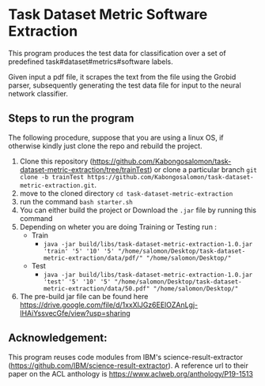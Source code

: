 # Task Dataset Metric Software Extraction

This program produces the test data for classification over a set of predefined task#dataset#metrics#software labels.

Given input a pdf file, it scrapes the text from the file using the Grobid parser, subsequently generating the test data file for input to the neural network classifier.

## Steps to run the program
 
The following procedure, suppose that you are using a linux OS, if otherwise kindly just clone the repo and rebuild the project. 

1. Clone this repository (https://github.com/Kabongosalomon/task-dataset-metric-extraction/tree/trainTest) or clone a particular branch `git clone -b trainTest https://github.com/Kabongosalomon/task-dataset-metric-extraction.git`.
2. move to the cloned directory `cd task-dataset-metric-extraction`
3. run the command `bash starter.sh`
4. You can either build the project or Download the `.jar` file by running this command   
5. Depending on wheter you are doing Training or Testing run : 
    - Train 
        - `java -jar build/libs/task-dataset-metric-extraction-1.0.jar 'train' '5' '10' '5' "/home/salomon/Desktop/task-dataset-metric-extraction/data/pdf/" "/home/salomon/Desktop/"`
    - Test
        - `java -jar build/libs/task-dataset-metric-extraction-1.0.jar 'test' '5' '10' '5' "/home/salomon/Desktop/task-dataset-metric-extraction/data/50.pdf" "/home/salomon/Desktop/"`
6. The pre-build jar file can be found here https://drive.google.com/file/d/1xxXlJGz6EElOZAnLgj-lHAiYssvecGfe/view?usp=sharing


<!-- ## Run experiments based on textual entailment system
We release the training/testing datasets for all experiments described in the paper. You can find them under the data/exp directory. The results reported in the paper are based on the datasets under the [data/exp/few-shot-setup/NLP-TDMS/paperVersion](data/exp/few-shot-setup/NLP-TDMS/paperVersion) directory. We later further clean the datasets (e.g., remove five pdf files from the testing datasets which appear in the training datasets with a different name) and the clean version is under the [data/exp/few-shot-setup/NLP-TDMS](data/exp/few-shot-setup/NLP-TDMS) folder. Below we illustrate how to run experiments on the NLP-TDSM dataset in the few-shot setup to extract TDM pairs. 

1) Fork and clone this repository.
2) Download or clone [BERT](https://github.com/google-research/bert).
3) Run this command `pip install -r requirements.txt` from `./bert_tdms/` folder. 
4) Copy [run_classifier_sci.py](./bert_tdms/run_classifier_sci.py) into the BERT directory.
5) Download BERT embeddings.  We use the [base uncased models](https://storage.googleapis.com/bert_models/2018_10_18/uncased_L-12_H-768_A-12.zip).

    - cd bert/
    - wget https://storage.googleapis.com/bert_models/2018_10_18/uncased_L-12_H-768_A-12.zip
    - unzip -r uncased_L-12_H-768_A-12.zi
    - cd ..
    - cp bert_tdms/run_classifier_sci.py bert/

6) If we use `BERT_DIR` to point to the directory with the embeddings and `DATA_DIR` to point to the [directory with our train and test data](./data/exp/few-shot-setup/NLP-TDMS/), we can run the textual entailment system with  [run_classifier_sci.py](./bert_tdms/run_classifier_sci.py). For example:

```
> DATA_DIR=../data/exp/few-shot-setup/NLP-TDMS/
> BERT_DIR=./uncased_L-12_H-768_A-12
> python run_classifier_sci.py --do_train=true --do_eval=false --do_predict=true --data_dir=${DATA_DIR} --task_name=sci --vocab_file=${BERT_DIR}/vocab.txt --bert_config_file=${BERT_DIR}/bert_config.json --init_checkpoint=${BERT_DIR}/bert_model.ckpt --output_dir=bert_tdms --max_seq_length=512 --train_batch_size=6 --predict_batch_size=6

> # To run on TPU
> python run_sci_classifier.py --use_tpu=True --tpu=grpc://10.61.49.210:8470 --do_train=True --do_eval=False --do_predict=False --task_name=sci --data_dir=/content/gdrive/My\ Drive/paperswithcodedatawith600unk/twofold/fold2 --output_dir=$OUTPUT_DIR --model_dir=$OUTPUT_DIR --uncased=False --model_config_path=../xlnet_large_cased/xlnet_config.json --spiece_model_file=../xlnet_large_cased/spiece.model --init_checkpoint=$BUCKET_NAME/xlnet_large_cased/xlnet_model.ckpt --max_seq_length=512 --train_batch_size=16 --num_hosts=1 --num_core_per_host=8 --learning_rate=1e-5 --train_steps=50000 --warmup_steps=500 --save_steps=500 --iterations=1000
```
5) [TEModelEvalOnNLPTDMS](nlpLeaderboard/src/main/java/com/ibm/sre/tdmsie/TEModelEvalOnNLPTDMS.java) provides methods to evaluate TDMS tuples extraction.
6) [GenerateTestDataOnPDFPapers](nlpLeaderboard/src/main/java/com/ibm/sre/tdmsie/GenerateTestDataOnPDFPapers.java) provides methods to generate testing dataset for any PDF papers.
 -->

## Acknowledgement: 
This program reuses code modules from IBM's science-result-extractor (https://github.com/IBM/science-result-extractor). A reference url to their paper on the ACL anthology is https://www.aclweb.org/anthology/P19-1513
